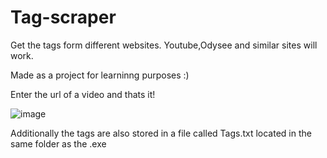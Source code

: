 # Tag-scraper
Get the tags form different websites. Youtube,Odysee and similar sites will work.

Made as a project for learninng purposes :) 

Enter the url of a video and thats it!



![image](https://user-images.githubusercontent.com/106897514/218933100-36adbd04-8b40-44d3-80b1-9dc84e2dcf80.png)

Additionally the tags are also stored in a file called Tags.txt located in the same folder as the .exe
